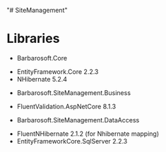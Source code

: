 "# SiteManagement" 

# Libraries
- Barbarosoft.Core
* EntityFramework.Core 2.2.3
* NHibernate 5.2.4
- Barbarosoft.SiteManagement.Business
* FluentValidation.AspNetCore 8.1.3
- Barbarosoft.SiteManagement.DataAccess
* FluentNHibernate 2.1.2 (for Nhibernate mapping)
* EntityFrameworkCore.SqlServer 2.2.3


